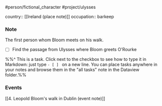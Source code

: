 #person/fictional_character 
#project/ulysses

country:: [[Ireland (place note)]]
occupation:: barkeep

### Note
The first person whom Bloom meets on his walk.

- [ ] Find the passage from Ulysses where Bloom greets O'Rourke

%%^ This is a task. 
 Click next to the checkbox to see how to type it in Markdown: just type `- [ ] ` on a new line. You can place tasks anywhere in your notes and browse them in the "all tasks" note in the Dataview folder.%%

### Events
[[4. Leopold Bloom's walk in Dublin (event note)]]